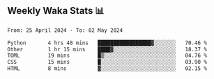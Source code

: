 ## Weekly Waka Stats 📊
<!--START_SECTION:waka-->

```txt
From: 25 April 2024 - To: 02 May 2024

Python       4 hrs 48 mins   █████████████████▓░░░░░░░   70.46 %
Other        1 hr 15 mins    ████▓░░░░░░░░░░░░░░░░░░░░   18.37 %
TOML         19 mins         █▒░░░░░░░░░░░░░░░░░░░░░░░   04.76 %
CSS          15 mins         █░░░░░░░░░░░░░░░░░░░░░░░░   03.90 %
HTML         8 mins          ▓░░░░░░░░░░░░░░░░░░░░░░░░   02.15 %
```

<!--END_SECTION:waka-->

<!--

Here are some ideas to get you started:

- 🔭 I’m currently working on (way to add branches committed on)
- 🌱 I’m currently learning Web Frameworks and Machine Learning! (Lisp, JS (react & angular), Python, and __)
- 💬 Ask me about ...
- 📫 How to reach me: 
- 😄 Pronouns: He/Him/His
- ⚡ Fun fact: ...

that-recsys-lab
-->
